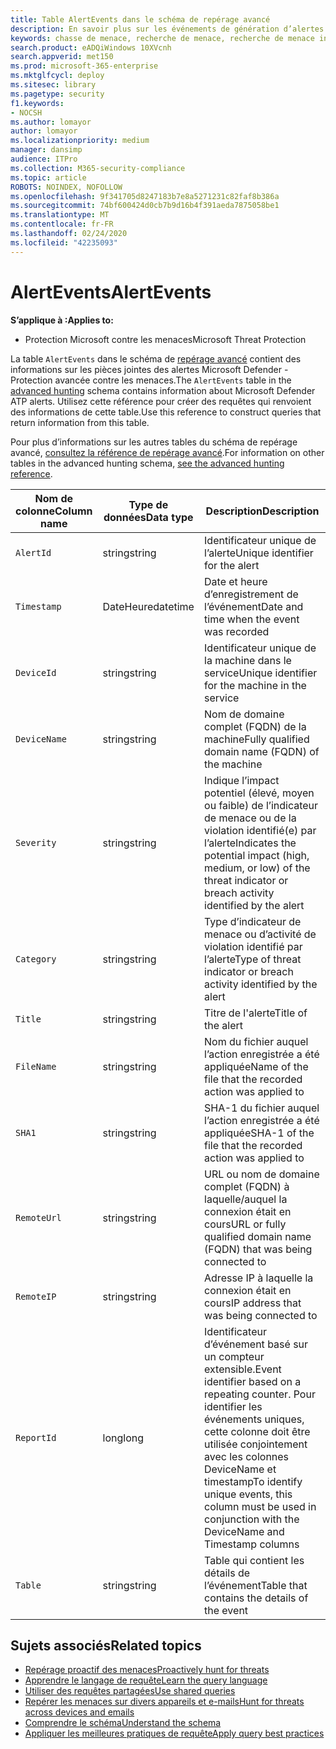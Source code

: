 ```yaml
---
title: Table AlertEvents dans le schéma de repérage avancé
description: En savoir plus sur les événements de génération d’alertes dans la table AlertEvents du schéma de repérage avancé
keywords: chasse de menace, recherche de menace, recherche de menace informatique, protection contre les menaces Microsoft, Microsoft 365, MTP, M365, recherche, requête, télémétrie, référence de schéma, Kusto, table, colonne, type de données, description, alertevents, alerte, gravité, catégorie
search.product: eADQiWindows 10XVcnh
search.appverid: met150
ms.prod: microsoft-365-enterprise
ms.mktglfcycl: deploy
ms.sitesec: library
ms.pagetype: security
f1.keywords:
- NOCSH
ms.author: lomayor
author: lomayor
ms.localizationpriority: medium
manager: dansimp
audience: ITPro
ms.collection: M365-security-compliance
ms.topic: article
ROBOTS: NOINDEX, NOFOLLOW
ms.openlocfilehash: 9f341705d8247183b7e8a5271231c82faf8b386a
ms.sourcegitcommit: 74bf600424d0cb7b9d16b4f391aeda7875058be1
ms.translationtype: MT
ms.contentlocale: fr-FR
ms.lasthandoff: 02/24/2020
ms.locfileid: "42235093"
---
```

# <a name="alertevents"></a><span data-ttu-id="eee46-104">AlertEvents</span><span class="sxs-lookup"><span data-stu-id="eee46-104">AlertEvents</span></span>

<span data-ttu-id="eee46-105">**S’applique à :**</span><span class="sxs-lookup"><span data-stu-id="eee46-105">**Applies to:**</span></span>
- <span data-ttu-id="eee46-106">Protection Microsoft contre les menaces</span><span class="sxs-lookup"><span data-stu-id="eee46-106">Microsoft Threat Protection</span></span>



<span data-ttu-id="eee46-107">La table `AlertEvents` dans le schéma de [repérage avancé](advanced-hunting-overview.md) contient des informations sur les pièces jointes des alertes Microsoft Defender - Protection avancée contre les menaces.</span><span class="sxs-lookup"><span data-stu-id="eee46-107">The `AlertEvents` table in the [advanced hunting](advanced-hunting-overview.md) schema contains information about Microsoft Defender ATP alerts.</span></span> <span data-ttu-id="eee46-108">Utilisez cette référence pour créer des requêtes qui renvoient des informations de cette table.</span><span class="sxs-lookup"><span data-stu-id="eee46-108">Use this reference to construct queries that return information from this table.</span></span>

<span data-ttu-id="eee46-109">Pour plus d’informations sur les autres tables du schéma de repérage avancé, [consultez la référence de repérage avancé](advanced-hunting-schema-tables.md).</span><span class="sxs-lookup"><span data-stu-id="eee46-109">For information on other tables in the advanced hunting schema, [see the advanced hunting reference](advanced-hunting-schema-tables.md).</span></span>

| <span data-ttu-id="eee46-110">Nom de colonne</span><span class="sxs-lookup"><span data-stu-id="eee46-110">Column name</span></span> | <span data-ttu-id="eee46-111">Type de données</span><span class="sxs-lookup"><span data-stu-id="eee46-111">Data type</span></span> | <span data-ttu-id="eee46-112">Description</span><span class="sxs-lookup"><span data-stu-id="eee46-112">Description</span></span> |
|-------------|-----------|-------------|
| `AlertId` | <span data-ttu-id="eee46-113">string</span><span class="sxs-lookup"><span data-stu-id="eee46-113">string</span></span> | <span data-ttu-id="eee46-114">Identificateur unique de l’alerte</span><span class="sxs-lookup"><span data-stu-id="eee46-114">Unique identifier for the alert</span></span> |
| `Timestamp` | <span data-ttu-id="eee46-115">DateHeure</span><span class="sxs-lookup"><span data-stu-id="eee46-115">datetime</span></span> | <span data-ttu-id="eee46-116">Date et heure d’enregistrement de l’événement</span><span class="sxs-lookup"><span data-stu-id="eee46-116">Date and time when the event was recorded</span></span> |
| `DeviceId` | <span data-ttu-id="eee46-117">string</span><span class="sxs-lookup"><span data-stu-id="eee46-117">string</span></span> | <span data-ttu-id="eee46-118">Identificateur unique de la machine dans le service</span><span class="sxs-lookup"><span data-stu-id="eee46-118">Unique identifier for the machine in the service</span></span> |
| `DeviceName` | <span data-ttu-id="eee46-119">string</span><span class="sxs-lookup"><span data-stu-id="eee46-119">string</span></span> | <span data-ttu-id="eee46-120">Nom de domaine complet (FQDN) de la machine</span><span class="sxs-lookup"><span data-stu-id="eee46-120">Fully qualified domain name (FQDN) of the machine</span></span> |
| `Severity` | <span data-ttu-id="eee46-121">string</span><span class="sxs-lookup"><span data-stu-id="eee46-121">string</span></span> | <span data-ttu-id="eee46-122">Indique l’impact potentiel (élevé, moyen ou faible) de l’indicateur de menace ou de la violation identifié(e) par l’alerte</span><span class="sxs-lookup"><span data-stu-id="eee46-122">Indicates the potential impact (high, medium, or low) of the threat indicator or breach activity identified by the alert</span></span> |
| `Category` | <span data-ttu-id="eee46-123">string</span><span class="sxs-lookup"><span data-stu-id="eee46-123">string</span></span> | <span data-ttu-id="eee46-124">Type d’indicateur de menace ou d’activité de violation identifié par l’alerte</span><span class="sxs-lookup"><span data-stu-id="eee46-124">Type of threat indicator or breach activity identified by the alert</span></span> |
| `Title` | <span data-ttu-id="eee46-125">string</span><span class="sxs-lookup"><span data-stu-id="eee46-125">string</span></span> | <span data-ttu-id="eee46-126">Titre de l'alerte</span><span class="sxs-lookup"><span data-stu-id="eee46-126">Title of the alert</span></span> |
| `FileName` | <span data-ttu-id="eee46-127">string</span><span class="sxs-lookup"><span data-stu-id="eee46-127">string</span></span> | <span data-ttu-id="eee46-128">Nom du fichier auquel l’action enregistrée a été appliquée</span><span class="sxs-lookup"><span data-stu-id="eee46-128">Name of the file that the recorded action was applied to</span></span> |
| `SHA1` | <span data-ttu-id="eee46-129">string</span><span class="sxs-lookup"><span data-stu-id="eee46-129">string</span></span> | <span data-ttu-id="eee46-130">SHA-1 du fichier auquel l’action enregistrée a été appliquée</span><span class="sxs-lookup"><span data-stu-id="eee46-130">SHA-1 of the file that the recorded action was applied to</span></span> |
| `RemoteUrl` | <span data-ttu-id="eee46-131">string</span><span class="sxs-lookup"><span data-stu-id="eee46-131">string</span></span> | <span data-ttu-id="eee46-132">URL ou nom de domaine complet (FQDN) à laquelle/auquel la connexion était en cours</span><span class="sxs-lookup"><span data-stu-id="eee46-132">URL or fully qualified domain name (FQDN) that was being connected to</span></span> |
| `RemoteIP` | <span data-ttu-id="eee46-133">string</span><span class="sxs-lookup"><span data-stu-id="eee46-133">string</span></span> | <span data-ttu-id="eee46-134">Adresse IP à laquelle la connexion était en cours</span><span class="sxs-lookup"><span data-stu-id="eee46-134">IP address that was being connected to</span></span> |
| `ReportId` | <span data-ttu-id="eee46-135">long</span><span class="sxs-lookup"><span data-stu-id="eee46-135">long</span></span> | <span data-ttu-id="eee46-136">Identificateur d’événement basé sur un compteur extensible.</span><span class="sxs-lookup"><span data-stu-id="eee46-136">Event identifier based on a repeating counter.</span></span> <span data-ttu-id="eee46-137">Pour identifier les événements uniques, cette colonne doit être utilisée conjointement avec les colonnes DeviceName et timestamp</span><span class="sxs-lookup"><span data-stu-id="eee46-137">To identify unique events, this column must be used in conjunction with the DeviceName and Timestamp columns</span></span> |
| `Table` | <span data-ttu-id="eee46-138">string</span><span class="sxs-lookup"><span data-stu-id="eee46-138">string</span></span> | <span data-ttu-id="eee46-139">Table qui contient les détails de l’événement</span><span class="sxs-lookup"><span data-stu-id="eee46-139">Table that contains the details of the event</span></span> |

## <a name="related-topics"></a><span data-ttu-id="eee46-140">Sujets associés</span><span class="sxs-lookup"><span data-stu-id="eee46-140">Related topics</span></span>
- [<span data-ttu-id="eee46-141">Repérage proactif des menaces</span><span class="sxs-lookup"><span data-stu-id="eee46-141">Proactively hunt for threats</span></span>](advanced-hunting-overview.md)
- [<span data-ttu-id="eee46-142">Apprendre le langage de requête</span><span class="sxs-lookup"><span data-stu-id="eee46-142">Learn the query language</span></span>](advanced-hunting-query-language.md)
- [<span data-ttu-id="eee46-143">Utiliser des requêtes partagées</span><span class="sxs-lookup"><span data-stu-id="eee46-143">Use shared queries</span></span>](advanced-hunting-shared-queries.md)
- [<span data-ttu-id="eee46-144">Repérer les menaces sur divers appareils et e-mails</span><span class="sxs-lookup"><span data-stu-id="eee46-144">Hunt for threats across devices and emails</span></span>](advanced-hunting-query-emails-devices.md)
- [<span data-ttu-id="eee46-145">Comprendre le schéma</span><span class="sxs-lookup"><span data-stu-id="eee46-145">Understand the schema</span></span>](advanced-hunting-schema-tables.md)
- [<span data-ttu-id="eee46-146">Appliquer les meilleures pratiques de requête</span><span class="sxs-lookup"><span data-stu-id="eee46-146">Apply query best practices</span></span>](advanced-hunting-best-practices.md)
